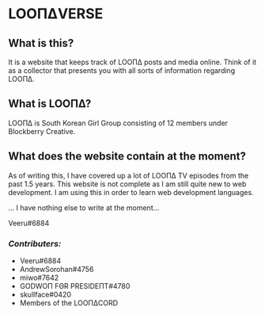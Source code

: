 # LOOΠΔVERSE

## What is this?
It is a website that keeps track of LOOΠΔ posts and media online. Think of it as a collector that presents you with all sorts of information regarding LOOΠΔ.

## What is LOOΠΔ?
LOOΠΔ is South Korean Girl Group consisting of 12 members under Blockberry Creative.

## What does the website contain at the moment?
As of writing this, I have covered up a lot of LOOΠΔ TV episodes from the past 1.5 years. This website is not complete as I am still quite new to web development. I am using this in order to learn web development languages.

...
I have nothing else to write at the moment...

Veeru#6884

### _Contributers:_
 - Veeru#6884
 - AndrewSorohan#4756
 - miwo#7642
 - GODWOΠ FΘR ΡRΕSIDEΠΤ#4780
 - skullface#0420
 - Members of the LOOΠΔCORD
